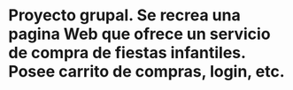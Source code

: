 # Proyecto grupal. Se recrea una pagina Web que ofrece un servicio de compra de fiestas infantiles. Posee carrito de compras, login, etc.
